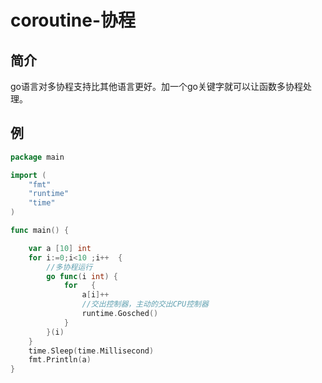 # coroutine-协程

## 简介

go语言对多协程支持比其他语言更好。加一个go关键字就可以让函数多协程处理。


## 例

```go 
package main

import (
	"fmt"
	"runtime"
	"time"
)

func main() {

	var a [10] int
	for i:=0;i<10 ;i++  {
		//多协程运行
		go func(i int) {
			for   {
				a[i]++
				//交出控制器，主动的交出CPU控制器
				runtime.Gosched()
			}
		}(i)
	}
	time.Sleep(time.Millisecond)
	fmt.Println(a)
}

```